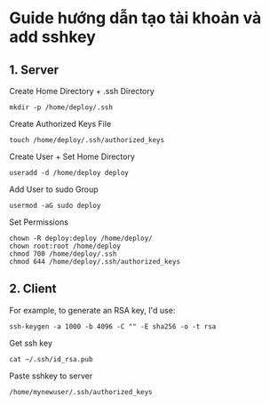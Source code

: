 # Guide hướng dẫn tạo tài khoản và add sshkey 
## 1. Server
Create Home Directory + .ssh Directory
```shell
mkdir -p /home/deploy/.ssh
```


Create Authorized Keys File
```shell
touch /home/deploy/.ssh/authorized_keys
```

Create User + Set Home Directory
```shell
useradd -d /home/deploy deploy
```

Add User to sudo Group
```shell
usermod -aG sudo deploy
``` 


Set Permissions
```shell
chown -R deploy:deploy /home/deploy/
chown root:root /home/deploy
chmod 700 /home/deploy/.ssh
chmod 644 /home/deploy/.ssh/authorized_keys
```

## 2. Client
For example, to generate an RSA key, I'd use:
```shell
ssh-keygen -a 1000 -b 4096 -C "" -E sha256 -o -t rsa
```
Get ssh key
```shell
cat ~/.ssh/id_rsa.pub
```
Paste sshkey to server
```shell
/home/mynewuser/.ssh/authorized_keys
```

